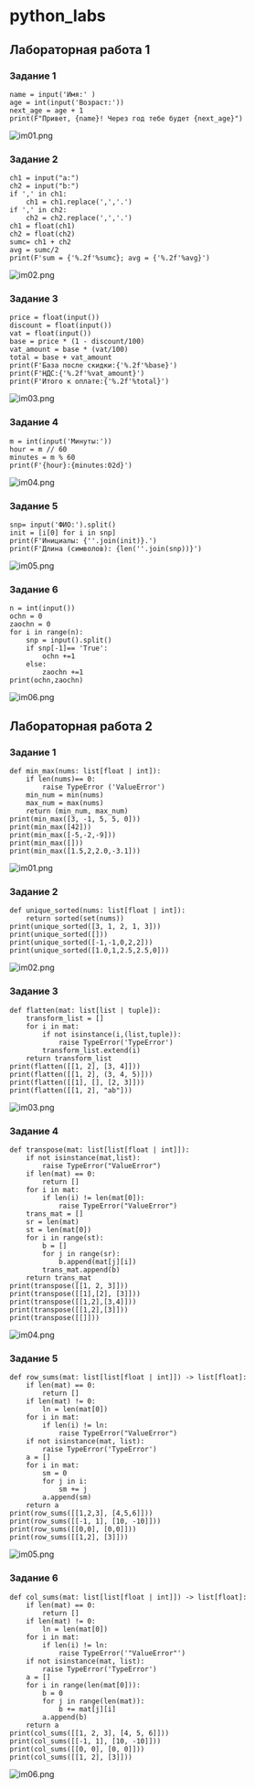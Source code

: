 # python_labs
## Лабораторная работа 1

### Задание 1 

```
name = input('Имя:' )
age = int(input('Возраст:'))
next_age = age + 1
print(F"Привет, {name}! Через год тебе будет {next_age}")
```

![im01.png](/images/lab01/im01.png)

### Задание 2
```
ch1 = input("a:")
ch2 = input("b:")
if ',' in ch1:
    ch1 = ch1.replace(',','.')
if ',' in ch2:
    ch2 = ch2.replace(',','.')
ch1 = float(ch1)
ch2 = float(ch2)
sumc= ch1 + ch2
avg = sumc/2
print(F'sum = {'%.2f'%sumc}; avg = {'%.2f'%avg}')
```

![im02.png](/images/lab01/im02.png)

### Задание 3
```
price = float(input())
discount = float(input())
vat = float(input())
base = price * (1 - discount/100)
vat_amount = base * (vat/100)
total = base + vat_amount
print(F'База после скидки:{'%.2f'%base}')
print(F'НДС:{'%.2f'%vat_amount}')
print(F'Итого к оплате:{'%.2f'%total}')
```

![im03.png](/images/lab01/im03.png)
 
 ### Задание 4
 ```
 m = int(input('Минуты:'))
hour = m // 60
minutes = m % 60
print(F'{hour}:{minutes:02d}')
```

![im04.png](/images/lab01/im04.png)

### Задание 5
```
snp= input('ФИО:').split()
init = [i[0] for i in snp]
print(F'Инициалы: {''.join(init)}.')
print(F'Длина (символов): {len(''.join(snp))}')
```

![im05.png](/images/lab01/im05.png)

### Задание 6
```
n = int(input())
ochn = 0 
zaochn = 0
for i in range(n):
    snp = input().split()
    if snp[-1]== 'True':
        ochn +=1
    else:
        zaochn +=1
print(ochn,zaochn)
```

![im06.png](/images/lab01/im06.png)

## Лабораторная работа 2

### Задание 1
```
def min_max(nums: list[float | int]):
    if len(nums)== 0:
        raise TypeError ('ValueError')
    min_num = min(nums)
    max_num = max(nums)
    return (min_num, max_num)
print(min_max([3, -1, 5, 5, 0]))
print(min_max([42]))
print(min_max([-5,-2,-9]))
print(min_max([]))
print(min_max([1.5,2,2.0,-3.1]))
```
![im01.png](/images/lab02/im01.png)

### Задание 2 
```
def unique_sorted(nums: list[float | int]):
    return sorted(set(nums))
print(unique_sorted([3, 1, 2, 1, 3]))
print(unique_sorted([]))
print(unique_sorted([-1,-1,0,2,2]))
print(unique_sorted([1.0,1,2.5,2.5,0]))
```

![im02.png](/images/lab02/im02.png)

### Задание 3
```
def flatten(mat: list[list | tuple]):
    transform_list = []
    for i in mat:
        if not isinstance(i,(list,tuple)):
            raise TypeError('TypeError')
        transform_list.extend(i)
    return transform_list
print(flatten([[1, 2], [3, 4]]))
print(flatten([[1, 2], (3, 4, 5)]))
print(flatten([[1], [], [2, 3]]))
print(flatten([[1, 2], "ab"]))
```

![im03.png](/images/lab02/im03.png)

### Задание 4
```
def transpose(mat: list[list[float | int]]):
    if not isinstance(mat,list):
        raise TypeError("ValueError")
    if len(mat) == 0:
        return []
    for i in mat:
        if len(i) != len(mat[0]):
            raise TypeError("ValueError")
    trans_mat = []
    sr = len(mat)
    st = len(mat[0])
    for i in range(st):
        b = []
        for j in range(sr):
            b.append(mat[j][i])
        trans_mat.append(b)
    return trans_mat
print(transpose([[1, 2, 3]]))
print(transpose([[1],[2], [3]]))
print(transpose([[1,2],[3,4]]))
print(transpose([[1,2],[3]]))
print(transpose([[]]))
```

![im04.png](/images/lab02/im04.png)

### Задание 5
```
def row_sums(mat: list[list[float | int]]) -> list[float]:
    if len(mat) == 0:
        return []
    if len(mat) != 0:
        ln = len(mat[0])
    for i in mat:
        if len(i) != ln:
            raise TypeError("ValueError")
    if not isinstance(mat, list):
        raise TypeError('TypeError')
    a = []
    for i in mat:
        sm = 0
        for j in i:
            sm += j
        a.append(sm)
    return a
print(row_sums([[1,2,3], [4,5,6]]))
print(row_sums([[-1, 1], [10, -10]]))
print(row_sums([[0,0], [0,0]]))
print(row_sums([[1,2], [3]]))
```

![im05.png](/images/lab02/im05.png)

### Задание 6
```
def col_sums(mat: list[list[float | int]]) -> list[float]:
    if len(mat) == 0:
        return []
    if len(mat) != 0:
        ln = len(mat[0])
    for i in mat:
        if len(i) != ln:
            raise TypeError('"ValueError"')
    if not isinstance(mat, list):
        raise TypeError('TypeError')
    a = []
    for i in range(len(mat[0])):
        b = 0
        for j in range(len(mat)):
            b += mat[j][i]
        a.append(b)
    return a
print(col_sums([[1, 2, 3], [4, 5, 6]]))
print(col_sums([[-1, 1], [10, -10]]))
print(col_sums([[0, 0], [0, 0]]))
print(col_sums([[1, 2], [3]]))
```

![im06.png](/images/lab02/im06.png)

